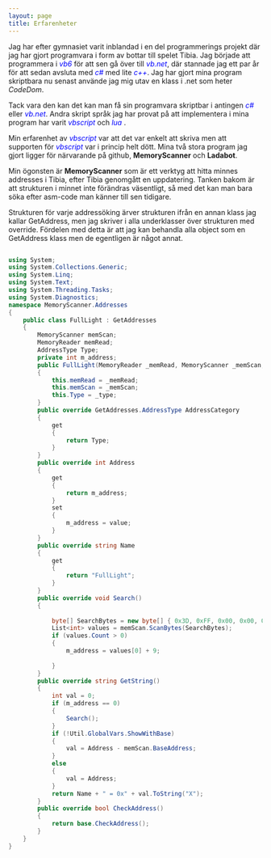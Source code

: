 ```yaml
---
layout: page
title: Erfarenheter
---
```


Jag har efter gymnasiet varit inblandad i en del programmerings projekt där jag har gjort programvara i form av bottar till spelet Tibia.
Jag började att programmera i <span style="color:blue">*vb6*</span> för att sen gå över till <span style="color:blue">*vb.net*</span>, där stannade jag ett par år för att sedan avsluta med <span style="color:blue">*c#*</span> med lite <span style="color:blue">*c++*</span>.
Jag har gjort mina program skriptbara nu senast använde jag mig utav en klass i .net som heter *CodeDom*.


Tack vara den kan det kan man få sin programvara skriptbar i antingen <span style="color:blue">*c#* </span> eller  <span style="color:blue">*vb.net*</span>.
Andra skript språk jag har provat på att implementera i mina program har varit <span style="color:blue">*vbscript*</span> och  <span style="color:blue">*lua*
</span>. 


Min erfarenhet av  <span style="color:blue">*vbscript*</span> var att det var enkelt att skriva men att supporten för <span style="color:blue">*vbscript*</span> var i princip helt dött.
Mina två stora program jag gjort ligger för närvarande på github, **MemoryScanner** och **Ladabot**.

Min ögonsten är **MemoryScanner** som är ett verktyg att hitta minnes addresses i Tibia, efter Tibia genomgått en uppdatering.
Tanken bakom är att strukturen i minnet inte förändras väsentligt, så med det kan man bara söka efter asm-code man känner till sen tidigare.

Strukturen för varje addressöking ärver strukturen ifrån en annan klass jag kallar GetAddress, men jag skriver i alla underklasser över strukturen med override. Fördelen med detta är att jag kan behandla alla object som en GetAddress klass men de egentligen är något annat.





```cs

using System;
using System.Collections.Generic;
using System.Linq;
using System.Text;
using System.Threading.Tasks;
using System.Diagnostics;
namespace MemoryScanner.Addresses
{
    public class FullLight : GetAddresses
    {
        MemoryScanner memScan;
        MemoryReader memRead;
        AddressType Type;
        private int m_address;
        public FullLight(MemoryReader _memRead, MemoryScanner _memScan, AddressType _type)
        {
            this.memRead = _memRead;
            this.memScan = _memScan;
            this.Type = _type;
        }
        public override GetAddresses.AddressType AddressCategory
        {
            get
            {
                return Type;
            }
        }
        public override int Address
        {
            get
            {
                return m_address;
            }
            set
            {
                m_address = value;
            }
        }
        public override string Name
        {
            get
            {
                return "FullLight";
            }
        }
        public override void Search()
        {
             
            byte[] SearchBytes = new byte[] { 0x3D, 0xFF, 0x00, 0x00, 0x00, 0x0F, 0x4F, 0xC1, 0x53, 0x8B, 0x1D };
            List<int> values = memScan.ScanBytes(SearchBytes);
            if (values.Count > 0)
            {              
                m_address = values[0] + 9;
             
            }           
        }
        public override string GetString()
        {
            int val = 0;
            if (m_address == 0)
            {
                Search();
            }
            if (!Util.GlobalVars.ShowWithBase)
            {
                val = Address - memScan.BaseAddress;
            }
            else
            {
                val = Address;
            }
            return Name + " = 0x" + val.ToString("X");
        }
        public override bool CheckAddress()
        {
            return base.CheckAddress();
        }
    }
}
```